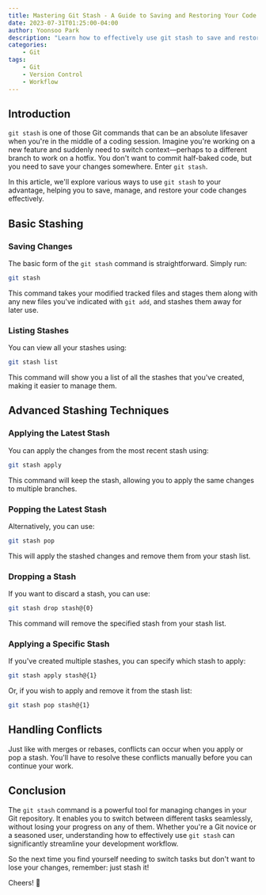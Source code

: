 ```yaml
---
title: Mastering Git Stash - A Guide to Saving and Restoring Your Code Changes
date: 2023-07-31T01:25:00-04:00
author: Yoonsoo Park
description: "Learn how to effectively use git stash to save and restore your code changes, enabling smoother workflows."
categories:
    - Git
tags:
    - Git
    - Version Control
    - Workflow
---
```


## Introduction

`git stash` is one of those Git commands that can be an absolute lifesaver when you're in the middle of a coding session. Imagine you're working on a new feature and suddenly need to switch context—perhaps to a different branch to work on a hotfix. You don't want to commit half-baked code, but you need to save your changes somewhere. Enter `git stash`.

In this article, we'll explore various ways to use `git stash` to your advantage, helping you to save, manage, and restore your code changes effectively.

## Basic Stashing

### Saving Changes

The basic form of the `git stash` command is straightforward. Simply run:

```bash
git stash
```

This command takes your modified tracked files and stages them along with any new files you've indicated with `git add`, and stashes them away for later use.

### Listing Stashes

You can view all your stashes using:

```bash
git stash list
```

This command will show you a list of all the stashes that you've created, making it easier to manage them.

## Advanced Stashing Techniques

### Applying the Latest Stash

You can apply the changes from the most recent stash using:

```bash
git stash apply
```

This command will keep the stash, allowing you to apply the same changes to multiple branches.

### Popping the Latest Stash

Alternatively, you can use:

```bash
git stash pop
```

This will apply the stashed changes and remove them from your stash list.

### Dropping a Stash

If you want to discard a stash, you can use:

```bash
git stash drop stash@{0}
```

This command will remove the specified stash from your stash list.

### Applying a Specific Stash

If you've created multiple stashes, you can specify which stash to apply:

```bash
git stash apply stash@{1}
```

Or, if you wish to apply and remove it from the stash list:

```bash
git stash pop stash@{1}
```

## Handling Conflicts

Just like with merges or rebases, conflicts can occur when you apply or pop a stash. You'll have to resolve these conflicts manually before you can continue your work.

## Conclusion

The `git stash` command is a powerful tool for managing changes in your Git repository. It enables you to switch between different tasks seamlessly, without losing your progress on any of them. Whether you're a Git novice or a seasoned user, understanding how to effectively use `git stash` can significantly streamline your development workflow.

So the next time you find yourself needing to switch tasks but don't want to lose your changes, remember: just stash it!

Cheers! 🍺
